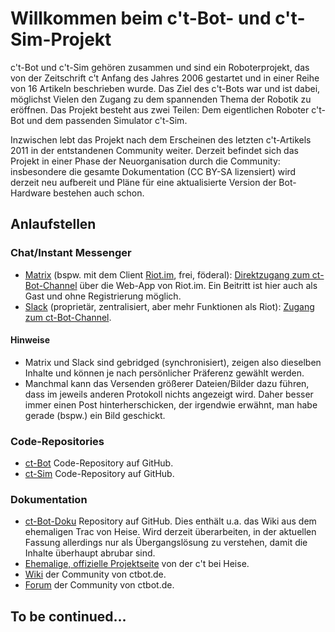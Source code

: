 # Willkommen beim c't-Bot- und c't-Sim-Projekt

c't-Bot und c't-Sim gehören zusammen und sind ein Roboterprojekt, das von der Zeitschrift c't Anfang des Jahres 2006 gestartet  und in einer Reihe von 16 Artikeln beschrieben wurde. Das Ziel des c't-Bots war und ist dabei, möglichst Vielen den Zugang zu dem spannenden Thema der Robotik zu eröffnen. Das Projekt besteht aus zwei Teilen: Dem eigentlichen Roboter c't-Bot und dem passenden Simulator c't-Sim.

Inzwischen lebt das Projekt nach dem Erscheinen des letzten c't-Artikels 2011 in der entstandenen Community weiter. Derzeit befindet sich das Projekt in einer Phase der Neuorganisation durch die Community: insbesondere die gesamte Dokumentation (CC BY-SA lizensiert) wird derzeit neu aufbereit und Pläne für eine aktualisierte Version der Bot-Hardware bestehen auch schon.

## Anlaufstellen

### Chat/Instant Messenger
- [Matrix](https://de.wikipedia.org/wiki/Matrix_%28Kommunikationsprotokoll%29) (bspw. mit dem Client [Riot.im](https://riot.im), frei, föderal): [Direktzugang zum ct-Bot-Channel](https://riot.im/app/#/room/#ctbot:matrix.org) über die Web-App von Riot.im. Ein Beitritt ist hier auch als Gast und ohne Registrierung möglich.
- [Slack](https://de.wikipedia.org/wiki/Slack_%28Software%29) (proprietär, zentralisiert, aber mehr Funktionen als Riot): [Zugang zum ct-Bot-Channel](https://ct-bot-slack.herokuapp.com).

#### Hinweise
- Matrix und Slack sind gebridged (synchronisiert), zeigen also dieselben Inhalte und können je nach persönlicher Präferenz gewählt werden.
- Manchmal kann das Versenden größerer Dateien/Bilder dazu führen, dass im jeweils anderen Protokoll nichts angezeigt wird. Daher besser immer einen Post hinterherschicken, der irgendwie erwähnt, man habe gerade (bspw.) ein Bild geschickt.

### Code-Repositories
- [ct-Bot](https://github.com/tsandmann/ct-bot) Code-Repository auf GitHub.
- [ct-Sim](https://github.com/tsandmann/ct-sim) Code-Repository auf GitHub.

### Dokumentation
- [ct-Bot-Doku](https://github.com/Nightwalker-87/ct-bot-doku) Repository auf GitHub. Dies enthält u.a. das Wiki aus dem ehemaligen Trac von Heise. Wird derzeit überarbeiten, in der aktuellen Fassung allerdings nur als Übergangslösung zu verstehen, damit die Inhalte überhaupt abrubar sind.
- [Ehemalige, offizielle Projektseite](https://www.heise.de/ct/artikel/c-t-Bot-und-c-t-Sim-284119.html) von der c't bei Heise.
- [Wiki](https://wiki.ctbot.de) der Community von ctbot.de.
- [Forum](https://www.ctbot.de) der Community von ctbot.de.

## To be continued... 
